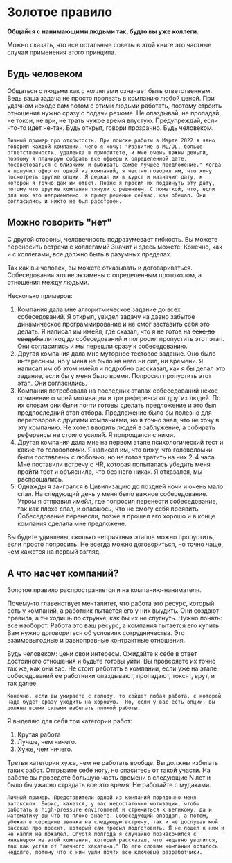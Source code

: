 # Золотое правило

**Общайся с нанимающими людьми так, будто вы уже коллеги.**

Можно сказать, что все остальные советы в этой книге это частные случаи применения этого принципа.

## Будь человеком 

Общаться с людьми как с коллегами означает быть ответственным. Ведь ваша задача не просто пролезть в компанию любой ценой. При удачном исходе вам потом с этими людьми работать, поэтому строить отношения нужно сразу с подачи резюме. Не опаздывай, не пропадай, не токси, не ври, не трать чужое время впустую. Предупреждай, если что-то идет не-так. Будь открыт, говори прозрачно. Будь человеком.

```{note}
Личный пример про открытость. При поиске работы в Марте 2022 я явно говорил каждой компании, чего я хочу: "Развитие в ML/DL, больше ответственности, удаленка в приоритете, и мне очень важны деньги, поэтому я планирую собрать все офферы к определенной дате, посоветоваться с близкими и выбирать самое лучшее предложение." Когда я получил офер от одной из компаний, я честно говорил им, что хочу посмотреть другие опции. Я держал их в курсе и назначил дату, к которой я точно дам им ответ. Позже я просил их подвинуть эту дату, потому что другие компании тянули с решением. С пометкой, что, если для них это неприемлемо, я приму решение сейчас, как обещал. Они согласились и никто не был расстроен. 
```

## Можно говорить "нет"

С другой стороны, человечность подразумевает гибкость. Вы можете переносить встречи с коллегами? Значит и здесь можете. Конечно, как и с коллегами, все должно быть в разумных пределах.

Так как вы человек, вы можете отказывать и договариваться. Собеседования это не экзамены с определенным протоколом, а отношения между людьми. 

Несколько примеров:
1. Компания дала мне алгоритмическое задание до всех собеседований. Я открыл, увидел задачу на давно забытое динамическое программирование и не смог заставить себя это делать. Я написал им имейл, где сказал, что я не готов на ~~секс до свадьбы~~ литкод до собеседований и попросил пропустить этот этап. Они согласились и мы перешли сразу к собеседованию.
2. Другая компания дала мне муторное тестовое задание. Оно было интересным, но у меня не было на него ни сил, ни времени. Я написал им об этом имейл и подробно рассказал, как я бы делал это задание, если бы у меня было время. Попросил пропустить этот этап. Они согласились.
3. Компания потребовала на последних этапах собеседований некое сочинение о моей мотивации и три референса от других людей. По их словам они были почти готовы сделать предложение и это был предпоследний этап отбора. Предложение было бы полезно для переговоров с другими компаниями, но я точно знал, что не хочу в эту компанию. Не хотел вводить людей в заблужение, а собирать референсы не стоило усилий. Я попрощался с ними.
4. Другая компания дала мне на первом этапе психологический тест и какие-то головоломки. Я написал им, что вижу, что головоломки были составлены с любовью, но не готов тратить на них 2-4 часа. Мне поставили встречу с HR, которая попыталась убедить меня пройти тест и объяснила, что без него никак. Я отказался, мы распрощались. 
5. Однажды я заигрался в Цивилизацию до поздней ночи и очень мало спал. На следующий день у меня было важное собеседование. Утром я отправил имейл, где попросил перенести собеседование, так как плохо спал, и опасаюсь, что не смогу себя проявить. Собеседование перенесли, позже я прошел его хорошо и в конце компания сделала мне предложене.

Вы будете удивлены, сколько неприятных этапов можно пропустить, если просто попросить. Не всегда можно договориться, но точно чаще, чем кажется на первый взгляд.

## А что насчет компаний?

Золотое правило распространяется и на компанию-нанимателя. 

Почему-то главенствует менталитет, что работа это ресурс, который есть у компаний, а работник пытается его у них выудить. Они создают правила, а ты ходишь по струнке, как бы их не спугнуть. Нужно понять: все наоборот. Работа это ваш ресурс, а компания пытается его купить. Вам нужно договориться об условиях сотрудничества. Это взаимовыгодные и равноправные контрактные отношения. 

Будь человеком: цени свои интересы. Ожидайте к себе в ответ достойного отношения и будьте готовы уйти. Вы проверяете их точно так же, как они вас. Не стоит работать в компании, если уже на этапе собеседований ее работники опаздывают, пропадают, токсят, врут, и так далее. 

```{note}
Конечно, если вы умираете с голоду, то сойдет любая работа, с которой надо будет сразу уходить на хорошую.  Но, если у вас есть опции, вы должны всеми силами избегать плохой работы. 
```

Я выделяю для себя три категории работ:
1. Крутая работа
2. Лучше, чем ничего. 
3. Хуже, чем ничего. 

Третья категория хуже, чем не работать вообще. Вы должны избегать таких работ. Отгрызите себе ногу, но спаситесь от такой участи. На работе вы проведете большую часть времени в следующие N лет и было бы ужасно страдать все это время. Не работайте с мудаками.

```{note}
Личный пример. Представители одной из компаний порядочно меня затоксили: Борис, кажется, у вас недостаточно мотивации, чтобы работать в high-pressure environment и стремиться к великому, да и математику вы что-то плохо знаете. Собеседующий опоздал, а потом, убежал в середине звонка на следующую встречу, так и не дослушав мой рассказ про проект, который сам просил подготовить. Я не пошел к ним и не капли не пожалел. Спустя полгода я случайно познакомился с инженером из этой компании, который рассказал, что недавно уволился, так как устал от "вечного хакатона." По его словам компании осталось недолго, потому что с ним ушли почти все ключевые разработчики.
```
